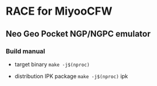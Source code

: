 # RACE for MiyooCFW 
## Neo Geo Pocket NGP/NGPC emulator

### Build manual

- target binary
`make -j$(nproc)`

- distribution IPK package
`make -j$(nproc)` ipk
